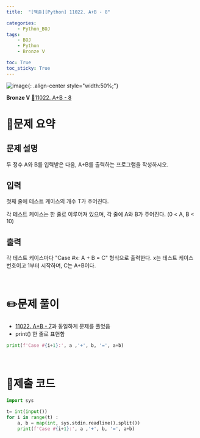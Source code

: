 ```yaml
---
title:  "[백준][Python] 11022. A+B - 8" 

categories: 
    - Python_BOJ
tags: 
    - BOJ
    - Python
    - Bronze Ⅴ

toc: True
toc_sticky: True
---
```

![image](https://github.com/user-attachments/assets/32319fe8-99e9-4031-b5d1-9f1909b510dc){: .align-center style="width:50%;"}

**Bronze Ⅴ** 
[🔗11022. A+B - 8](https://www.acmicpc.net/problem/11022)

# 📝문제 요약
## 문제 설명
두 정수 A와 B를 입력받은 다음, A+B를 출력하는 프로그램을 작성하시오.

## 입력
첫째 줄에 테스트 케이스의 개수 T가 주어진다.

각 테스트 케이스는 한 줄로 이루어져 있으며, 각 줄에 A와 B가 주어진다. (0 < A, B < 10)

## 출력
각 테스트 케이스마다 "Case #x: A + B = C" 형식으로 출력한다. x는 테스트 케이스 번호이고 1부터 시작하며, C는 A+B이다.


<br>

# ✏️문제 풀이
- [11022. A+B - 7](https://hzi09.github.io/python_boj/python_11021/)과 동일하게 문제를 풀었음
- print() 한 줄로 표현함

```python
print(f'Case #{i+1}:', a ,'+', b, '=', a+b)
```

<br>

# 💯제출 코드
```python
import sys

t= int(input())
for i in range(t) :
    a, b = map(int, sys.stdin.readline().split())
    print(f'Case #{i+1}:', a ,'+', b, '=', a+b)
```